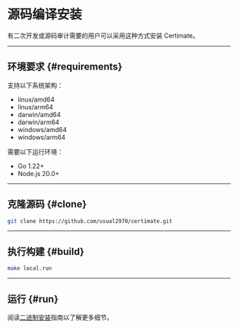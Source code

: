 ﻿# 源码编译安装

有二次开发或源码审计需要的用户可以采用这种方式安装 Certimate。

---

## 环境要求 {#requirements}

支持以下系统架构：

- linux/amd64
- linux/arm64
- darwin/amd64
- darwin/arm64
- windows/amd64
- windows/arm64

需要以下运行环境：

- Go 1.22+
- Node.js 20.0+

---

## 克隆源码 {#clone}

```bash
git clone https://github.com/usual2970/certimate.git
```

---

## 执行构建 {#build}

```bash
make local.run
```

---

## 运行 {#run}

阅读[二进制安装](./binary)指南以了解更多细节。
